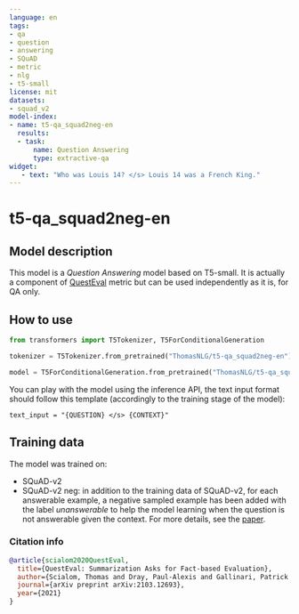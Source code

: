 ```yaml
---
language: en
tags:
- qa
- question 
- answering
- SQuAD
- metric
- nlg
- t5-small
license: mit
datasets:
- squad_v2
model-index:
- name: t5-qa_squad2neg-en
  results:
  - task: 
      name: Question Answering
      type: extractive-qa
widget:
   - text: "Who was Louis 14? </s> Louis 14 was a French King."
---
```

# t5-qa_squad2neg-en

## Model description
This model is a *Question Answering* model based on T5-small. 
It is actually a component of [QuestEval](https://github.com/ThomasScialom/QuestEval) metric but can be used independently as it is, for QA only.


## How to use
```python
from transformers import T5Tokenizer, T5ForConditionalGeneration

tokenizer = T5Tokenizer.from_pretrained("ThomasNLG/t5-qa_squad2neg-en")

model = T5ForConditionalGeneration.from_pretrained("ThomasNLG/t5-qa_squad2neg-en")
```

You can play with the model using the inference API, the text input format should follow this template (accordingly to the training stage of the model):

`text_input = "{QUESTION} </s> {CONTEXT}"`

## Training data
The model was trained on: 
- SQuAD-v2
- SQuAD-v2 neg: in addition to the training data of SQuAD-v2, for each answerable example, a negative sampled example has been added with the label *unanswerable*  to help the model learning when the question is not answerable given the context. For more details, see the [paper](https://arxiv.org/abs/2103.12693).


### Citation info

```bibtex
@article{scialom2020QuestEval,
  title={QuestEval: Summarization Asks for Fact-based Evaluation},
  author={Scialom, Thomas and Dray, Paul-Alexis and Gallinari, Patrick and Lamprier, Sylvain and Piwowarski, Benjamin and Staiano, Jacopo and Wang, Alex},
  journal={arXiv preprint arXiv:2103.12693},
  year={2021}
}
```
